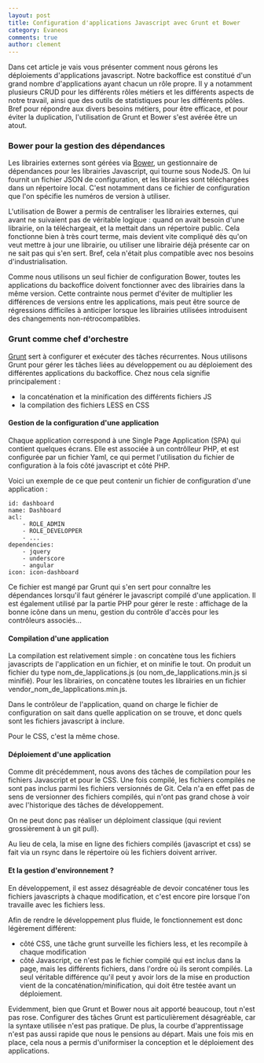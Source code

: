 ```yaml
---
layout: post
title: Configuration d'applications Javascript avec Grunt et Bower
category: Evaneos
comments: true
author: clement
---
```


Dans cet article je vais vous présenter comment nous gérons les déploiements d'applications javascript. Notre backoffice est constitué d'un grand nombre d'applications ayant chacun un rôle propre. Il y a notamment plusieurs CRUD pour les différents rôles métiers et les différents aspects de notre travail, ainsi que des outils de statistiques pour les différents pôles. Bref pour répondre aux divers besoins métiers, pour être efficace, et pour éviter la duplication, l'utilisation de Grunt et Bower s'est avérée être un atout.

### Bower pour la gestion des dépendances

Les librairies externes sont gérées via [Bower](http://bower.io/), un gestionnaire de dépendances pour les librairies Javascript, qui tourne sous NodeJS. On lui fournit un fichier JSON de configuration, et les librairies sont téléchargées dans un répertoire local. C'est notamment dans ce fichier de configuration que l'on spécifie les numéros de version à utiliser.

L'utilisation de Bower a permis de centraliser les librairies externes, qui avant ne suivaient pas de véritable logique : quand on avait besoin d'une librairie, on la téléchargeait, et la mettait dans un répertoire public. Cela fonctionne bien à très court terme, mais devient vite compliqué dès qu'on veut mettre à jour une librairie, ou utiliser une librairie déjà présente car on ne sait pas qui s'en sert. Bref, cela n'était plus compatible avec nos besoins d'industrialisation.

Comme nous utilisons un seul fichier de configuration Bower, toutes les applications du backoffice doivent fonctionner avec des librairies dans la même version. Cette contrainte nous permet d'éviter de multiplier les différences de versions entre les applications, mais peut être source de régressions difficiles à anticiper lorsque les librairies utilisées introduisent des changements non-rétrocompatibles.


### Grunt comme chef d'orchestre

[Grunt](http://gruntjs.com/) sert à configurer et exécuter des tâches récurrentes. Nous utilisons Grunt pour gérer les tâches liées au développement ou au déploiement des différentes applications du backoffice. Chez nous cela signifie principalement :
- la concaténation et la minification des différents fichiers JS
- la compilation des fichiers LESS en CSS

#### Gestion de la configuration d'une application

Chaque application correspond à une Single Page Application (SPA) qui contient quelques écrans. Elle est associée à un contrôlleur PHP, et est configurée par un fichier Yaml, ce qui permet l'utilisation du fichier de configuration à la fois côté javascript et côté PHP.

Voici un exemple de ce que peut contenir un fichier de configuration d'une application :

    id: dashboard
    name: Dashboard
    acl:
        - ROLE_ADMIN
        - ROLE_DEVELOPPER
        - ...
    dependencies:
        - jquery
        - underscore
        - angular
    icon: icon-dashboard

Ce fichier est mangé par Grunt qui s'en sert pour connaître les dépendances lorsqu'il faut générer le javascript compilé d'une application. Il est également utilisé par la partie PHP pour gérer le reste : affichage de la bonne icône dans un menu, gestion du contrôle d'accès pour les contrôleurs associés...

#### Compilation d'une application

La compilation est relativement simple : on concatène tous les fichiers javascripts de l'application en un fichier, et on minifie le tout. On produit un fichier du type nom\_de\_lapplications.js (ou nom\_de\_lapplications.min.js si minifié).
Pour les librairies, on concatène toutes les librairies en un fichier vendor\_nom\_de\_lapplications.min.js.

Dans le contrôleur de l'application, quand on charge le fichier de configuration on sait dans quelle application on se trouve, et donc quels sont les fichiers javascript à inclure.

Pour le CSS, c'est la même chose.

#### Déploiement d'une application

Comme dit précédemment, nous avons des tâches de compilation pour les fichiers Javascript et pour le CSS. Une fois compilé, les fichiers compilés ne sont pas inclus parmi les fichiers versionnés de Git. Cela n'a en effet pas de sens de versionner des fichiers compilés, qui n'ont pas grand chose à voir avec l'historique des tâches de développement.

On ne peut donc pas réaliser un déploiment classique (qui revient grossièrement à un git pull).

Au lieu de cela, la mise en ligne des fichiers compilés (javascript et css) se fait via un rsync dans le répertoire où les fichiers doivent arriver.

#### Et la gestion d'environnement ?

En développement, il est assez désagréable de devoir concaténer tous les fichiers javascripts à chaque modification, et c'est encore pire lorsque l'on travaille avec les fichiers less.

Afin de rendre le développement plus fluide, le fonctionnement est donc légèrement différent:

- côté CSS, une tâche grunt surveille les fichiers less, et les recompile à chaque modification
- côté Javascript, ce n'est pas le fichier compilé qui est inclus dans la page, mais les différents fichiers, dans l'ordre où ils seront compilés. La seul véritable différence qu'il peut y avoir lors de la mise en production vient de la concaténation/minification, qui doit être testée avant un déploiement.



Evidemment, bien que Grunt et Bower nous ait apporté beaucoup, tout n'est pas rose. Configurer des tâches Grunt est particulièrement désagréable, car la syntaxe utilisée n'est pas pratique. De plus, la courbe d'apprentissage n'est pas aussi rapide que nous le pensions au départ. Mais une fois mis en place, cela nous a permis d'uniformiser la conception et le déploiement des applications.


